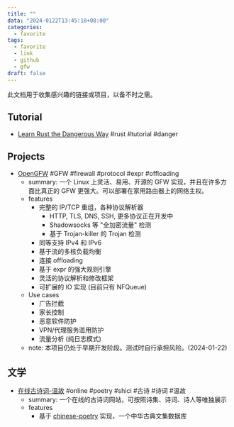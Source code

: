 ```yaml
---
title: ""
data: "2024-0122T13:45:10+08:00"
categories:
  - favorite
tags:
  - favorite
  - link
  - github
  - gfw
draft: false
---
```

此文档用于收集感兴趣的链接或项目，以备不时之需。

## Tutorial
- [Learn Rust the Dangerous Way](https://cliffle.com/p/dangerust/)  #rust #tutorial #danger

## Projects
- [OpenGFW](https://github.com/apernet/OpenGFW)  #GFW #firewall #protocol #expr #offloading
  - summary: 一个 Linux 上灵活、易用、开源的 GFW 实现，并且在许多方面比真正的 GFW 更强大。可以部署在家用路由器上的网络主权。
  - features
    - 完整的 IP/TCP 重组，各种协议解析器
      - HTTP, TLS, DNS, SSH, 更多协议正在开发中
      - Shadowsocks 等 "全加密流量" 检测
      - 基于 Trojan-killer 的 Trojan 检测
    - 同等支持 IPv4 和 IPv6
    - 基于流的多核负载均衡
    - 连接 offloading
    - 基于 expr 的强大规则引擎
    - 灵活的协议解析和修改框架
    - 可扩展的 IO 实现 (目前只有 NFQueue)
  - Use cases
    - 广告拦截
    - 家长控制
    - 恶意软件防护
    - VPN/代理服务滥用防护
    - 流量分析 (纯日志模式)
  - note: 本项目仍处于早期开发阶段。测试时自行承担风险。(2024-01-22)

## 文学
- [在线古诗词-温故](https://shici.honmaple.com/)  #online #poetry #shici #古诗 #诗词 #温故
  - summary: 一个在线的古诗词网站，可按照诗集、诗词、诗人等唯独展示
  - features
    - 基于 [chinese-poetry](https://github.com/chinese-poetry/chinese-poetry) 实现，一个中华古典文集数据库
